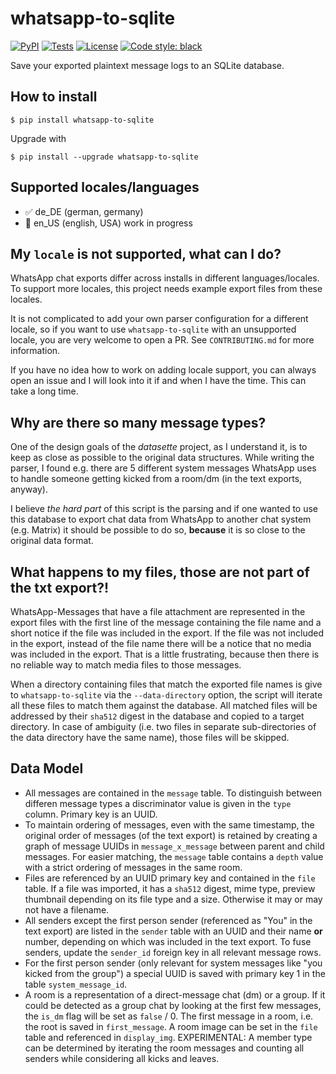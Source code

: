 # whatsapp-to-sqlite
[![PyPI](https://img.shields.io/pypi/v/whatsapp-to-sqlite.svg)](https://pypi.org/project/whatsapp-to-sqlite/)
[![Tests](https://github.com/skowalak/whatsapp-to-sqlite/actions/workflows/test.yml/badge.svg)](https://github.com/skowalak/whatsapp-to-sqlite/actions?query=workflow%3Atest)
[![License](https://img.shields.io/badge/license-Apache%202.0-blue.svg)](https://github.com/skowalak/whatsapp-to-sqlite/blob/master/LICENSE)
[![Code style: black](https://img.shields.io/badge/code%20style-black-000000.svg)](https://github.com/psf/black)

Save your exported plaintext message logs to an SQLite database.

## How to install

    $ pip install whatsapp-to-sqlite
    
Upgrade with
    
    $ pip install --upgrade whatsapp-to-sqlite

## Supported locales/languages

* ✅ de_DE (german, germany)
* 🔧 en_US (english, USA) work in progress

## My `locale` is not supported, what can I do?

WhatsApp chat exports differ across installs in different languages/locales. To
support more locales, this project needs example export files from these
locales.

It is not complicated to add your own parser configuration for a different
locale, so if you want to use `whatsapp-to-sqlite` with an unsupported locale,
you are very welcome to open a PR. See `CONTRIBUTING.md` for more information.

If you have no idea how to work on adding locale support, you can always open
an issue and I will look into it if and when I have the time. This can take a
long time.

## Why are there so many message types?

One of the design goals of the _datasette_ project, as I understand it, is to
keep as close as possible to the original data structures. While writing the
parser, I found e.g. there are 5 different system messages WhatsApp uses to
handle someone getting kicked from a room/dm (in the text exports, anyway).

I believe _the hard part_ of this script is the parsing and if one wanted to
use this database to export chat data from WhatsApp to another chat system
(e.g. Matrix) it should be possible to do so, **because** it is so close to the
original data format.

## What happens to my files, those are not part of the txt export?!

WhatsApp-Messages that have a file attachment are represented in the export
files with the first line of the message containing the file name and a short
notice if the file was included in the export. If the file was not included in
the export, instead of the file name there will be a notice that no media was
included in the export. That is a little frustrating, because then there is no
reliable way to match media files to those messages.

When a directory containing files that match the exported file names is give to
`whatsapp-to-sqlite` via the `--data-directory` option, the script will iterate
all these files to match them against the database. All matched files will be
addressed by their `sha512` digest in the database and copied to a target
directory. In case of ambiguity (i.e. two files in separate sub-directories of 
the data directory have the same name), those files will be skipped.

## Data Model

* All messages are contained in the `message` table. To distinguish between
  differen message types a discriminator value is given in the `type` column.
  Primary key is an UUID.
* To maintain ordering of messages, even with the same timestamp, the original
  order of messages (of the text export) is retained by creating a graph of
  message UUIDs in `message_x_message` between parent and child messages. For
  easier matching, the `message` table contains a `depth` value with a strict
  ordering of messages in the same room.
* Files are referenced by an UUID primary key and contained in the `file`
  table. If a file was imported, it has a `sha512` digest, mime type, preview
  thumbnail depending on its file type and a size. Otherwise it may or may not
  have a filename.
* All senders except the first person sender (referenced as "You" in the text
  export) are listed in the `sender` table with an UUID and their name **or**
  number, depending on which was included in the text export.
  To fuse senders, update the `sender_id` foreign key in all relevant message
  rows.
* For the first person sender (only relevant for system messages like "you
  kicked <name> from the group") a special UUID is saved with primary key 1 in
  the table `system_message_id`.
* A room is a representation of a direct-message chat (dm) or a group. If it
  could be detected as a group chat by looking at the first few messages, the
  `is_dm` flag will be set as `false` / 0. The first message in a room, i.e.
  the root is saved in `first_message`. A room image can be set in the `file`
  table and referenced in `display_img`. EXPERIMENTAL: A member type can be
  determined by iterating the room messages and counting all senders while
  considering all kicks and leaves.

[matrix-org]: https://matrix.org
